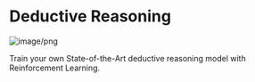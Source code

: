 # Deductive Reasoning

![image/png](https://cdn-uploads.huggingface.co/production/uploads/674a1d102c0f27a385772cfe/JauBmEQM0FpOdShBMSfst.png)

Train your own State-of-the-Art deductive reasoning model with Reinforcement Learning.
